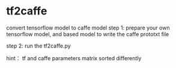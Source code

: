# tf2caffe
convert tensorflow model to caffe model
step 1: prepare your own tensorflow model, and based model to write the caffe prototxt file

step 2: run the tf2caffe.py

hint： tf and caffe parameters matrix sorted differently
